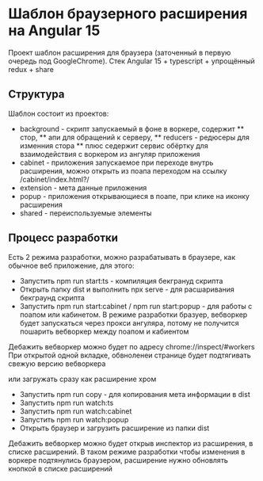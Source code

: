 # Шаблон браузерного расширения на Angular 15

Проект шаблон расширения для браузера (заточенный в первую очередь под GoogleChrome). 
Стек Angular 15 + typescript + упрощённый redux + share

## Структура
Шаблон состоит из проектов:
* background - скрипт запускаемый в фоне в воркере, содержит
** стор, 
** апи для обращений к серверу,
** reducers - редюсеры для изменния стора 
** плюс седержит сервис обёртку для взаимодействия с воркером из ангуляр приложения
* cabinet - приложения запускаемое при переходе внутрь расширения, можно открыть из поапа переходом на ссылку /cabinet/index.html?/
* extension - мета данные приложения
* popup - приложения открывающиеся в поапе, при клике на иконку расширения
* shared - переиспользуемые элементы

## Процесс разработки
Есть 2 режима разработки, можно разрабатывать в браузере, как обычное веб приложение, для этого:
* Запустить npm run start:ts - компиляция бекгрануд скрипта
* Открыть папку dist и выполнить npx serve - для расшаривания бекграунд скрипта
* Запустить npm run start:cabinet / npm run start:popup - для работы с поапом или кабинетом. В режиме разработки бразуер, 
вебворкер будет запускаться через прокси ангуляра, потому не получится пошарить вебворкер между поапом и кабиентом

Дебажить вебворкер можно будет по адресу chrome://inspect/#workers
При открытой одной вкладке, обвноленеи странице будет подтягивать свежую версию вебворкера

или загружать сразу как расширение хром
* Запустить npm run copy - для копирования мета информации в dist
* Запустить npm run watch:ts
* Запустить npm run watch:cabinet
* Запустить npm run watch:popup
* Открыть браузер и загрузить расширение из папки dist

Дебажить вебворкер можно будет открыв инспектор из расширения, в списке расширений.
В таком режиме разработки чтобы изменения в воркере подтянулись браузером, расширение нужно обновлять кнопкой в списке расширений




